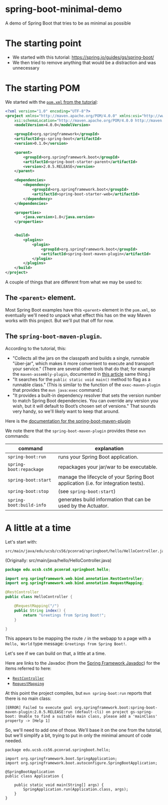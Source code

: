 # spring-boot-minimal-demo
A demo of Spring Boot that tries to be as minimal as possible


# The starting point

* We started with this tutorial: <https://spring.io/guides/gs/spring-boot/>
* We then tried to remove anything that would be a distraction and was unnecessary


# The starting POM

We started with the [`pom.xml` from the tutorial](https://spring.io/guides/gs/spring-boot/#use-maven):

```xml
<?xml version="1.0" encoding="UTF-8"?>
<project xmlns="http://maven.apache.org/POM/4.0.0" xmlns:xsi="http://www.w3.org/2001/XMLSchema-instance"
    xsi:schemaLocation="http://maven.apache.org/POM/4.0.0 http://maven.apache.org/xsd/maven-4.0.0.xsd">
    <modelVersion>4.0.0</modelVersion>

    <groupId>org.springframework</groupId>
    <artifactId>gs-spring-boot</artifactId>
    <version>0.1.0</version>

    <parent>
        <groupId>org.springframework.boot</groupId>
        <artifactId>spring-boot-starter-parent</artifactId>
        <version>2.0.5.RELEASE</version>
    </parent>

    <dependencies>
        <dependency>
            <groupId>org.springframework.boot</groupId>
            <artifactId>spring-boot-starter-web</artifactId>
        </dependency>
    </dependencies>

    <properties>
        <java.version>1.8</java.version>
    </properties>


    <build>
        <plugins>
            <plugin>
                <groupId>org.springframework.boot</groupId>
                <artifactId>spring-boot-maven-plugin</artifactId>
            </plugin>
        </plugins>
    </build>
</project>
```

A couple of things that are different from what we may be used to:

## The `<parent>` element.  

Most Spring Boot examples have this  `<parent>` element in the `pom.xml`, so eventually we'll need to unpack what effect this has on the way Maven works with this project.  But we'll put that off for now.

## The `spring-boot-maven-plugin`.   

According to the tutorial, this:
* "Collects all the jars on the classpath and builds a single, runnable "über-jar", which makes it more convenient to execute and transport your service."  (There are several other tools that do that; for example the `maven-assembly-plugin`, documented in [this article](https://www.baeldung.com/executable-jar-with-maven) same thing.)
* "It searches for the `public static void main()` method to flag as a runnable class."  (This is similar to the function of the `exec-maven-plugin` that provides the `mvn java:exec` command.)
* "It provides a built-in dependency resolver that sets the version number to match Spring Boot dependencies. You can override any version you wish, but it will default to Boot’s chosen set of versions."   That sounds very handy, so we'll likely want to keep that around.  

Here is the [documentation for the spring-boot-maven-plugin](https://docs.spring.io/spring-boot/docs/2.1.0.RELEASE/maven-plugin/)

We note there that the `spring-boot-maven-plugin` provides these `mvn` commands:

| command                | explanation |
|------------------------|-------------|
|`spring-boot:run`       | runs your Spring Boot application.|
|`spring-boot:repackage` | repackages your jar/war to be executable.|
|`spring-boot:start`     | manage the lifecycle of your Spring Boot application (i.e. for integration tests).|
|`spring-boot:stop`      | (see `spring-boot:start`) |
|`spring-boot:build-info`| generates build information that can be used by the Actuator.|


# A little at a time

Let's start with:

```
src/main/java/edu/ucsb/cs56/pconrad/springboot/hello/HelloController.java
```

(Originally: src/main/java/hello/HelloController.java)

```java
package edu.ucsb.cs56.pconrad.springboot.hello;

import org.springframework.web.bind.annotation.RestController;
import org.springframework.web.bind.annotation.RequestMapping;

@RestController
public class HelloController {

    @RequestMapping("/")
    public String index() {
        return "Greetings from Spring Boot!";
    }

}
```

This appears to be mapping the route `/` in the webapp to a page with a `Hello, World` type message: `Greetings from Spring Boot!`.

Let's see if we can build on that, a little at a time.

Here are links to the Javadoc (from the [Spring Framework Javadoc](https://docs.spring.io/spring-framework/docs/current/javadoc-api/index.html?overview-summary.html)) for the items referred to here:
* [`RestController`](https://docs.spring.io/spring-framework/docs/current/javadoc-api/org/springf)
* [`RequestMapping`](https://docs.spring.io/spring-framework/docs/current/javadoc-api/org/springframework/web/bind/annotation/RequestMapping.html)

At this point the project compiles, but `mvn spring-boot:run` reports that there is no main class:

```
[ERROR] Failed to execute goal org.springframework.boot:spring-boot-maven-plugin:2.0.5.RELEASE:run (default-cli) on project gs-spring-boot: Unable to find a suitable main class, please add a 'mainClass' property -> [Help 1]
```

So, we'll need to add one of those.  We'll base it on the one from the tutorial, but we'll simplify a bit, trying to put in only the minimal amount of code needed.


```
package edu.ucsb.cs56.pconrad.springboot.hello;

import org.springframework.boot.SpringApplication;
import org.springframework.boot.autoconfigure.SpringBootApplication;

@SpringBootApplication
public class Application {

    public static void main(String[] args) {
        SpringApplication.run(Application.class, args);
    }
}
```
